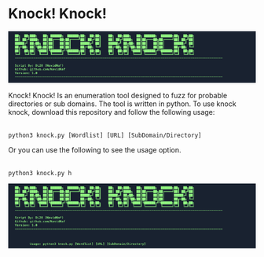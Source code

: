 # Knock! Knock!

![Title](/Images/Title.png)

Knock! Knock! Is an enumeration tool designed to fuzz for probable directories or sub domains. The tool is written in python. To use knock knock, download this repository and follow the following usage:

```

python3 knock.py [Wordlist] [URL] [SubDomain/Directory]

```

Or you can use the following to see the usage option.

```

python3 knock.py h

```

![Title](/Images/Help.png)
